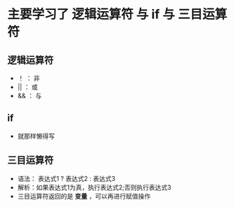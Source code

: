 # 主要学习了 逻辑运算符 与 if 与 三目运算符

## 逻辑运算符
- ！  ：   非
- ||  ：  或
- &&  ：  与

## if 
- 就那样懒得写



## 三目运算符
- 语法： 表达式1 ? 表达式2 : 表达式3
- 解析：如果表达式1为真，执行表达式2;否则执行表达式3
- 三目运算符返回的是 **变量** ，可以再进行赋值操作
